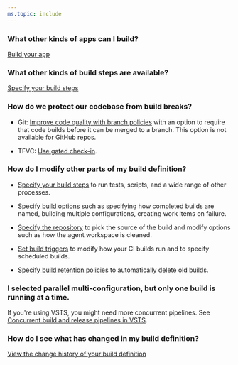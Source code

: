 ```yaml
---
ms.topic: include
---
```


### What other kinds of apps can I build?

[Build your app](../apps/index.md)

### What other kinds of build steps are available?

[Specify your build steps](../tasks/index.md)


### How do we protect our codebase from build breaks?

* Git: [Improve code quality with branch policies](../../git/branch-policies.md) with an option to require that code builds before it can be merged to a branch.  This option is not available for GitHub repos.

* TFVC: [Use gated check-in](../build/triggers.md#gated).


### How do I modify other parts of my build definition?

* [Specify your build steps](../tasks/index.md) to run tests, scripts, and a wide range of other processes.

* [Specify build options](../build/options.md) such as specifying how completed builds are named, building multiple configurations, creating work items on failure.

* [Specify the repository](../build/repository.md) to pick the source of the build and modify options such as how the agent workspace is cleaned.

* [Set build triggers](../build/triggers.md) to modify how your CI builds run and to specify scheduled builds.

* [Specify build retention policies](../policies/retention.md) to automatically delete old builds.


### I selected parallel multi-configuration, but only one build is running at a time.

If you're using VSTS, you might need more concurrent pipelines. See [Concurrent build and release pipelines in VSTS](../licensing/concurrent-jobs-vsts.md).


### How do I see what has changed in my build definition?

[View the change history of your build definition](../build/history.md)
